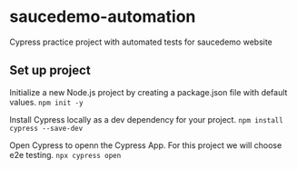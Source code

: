# saucedemo-automation
Cypress practice project with automated tests for saucedemo website

## Set up project
Initialize a new Node.js project by creating a package.json file with default values.
``npm init -y``

Install Cypress locally as a dev dependency for your project.
``npm install cypress --save-dev``

Open Cypress to openn the Cypress App. For this project we will choose e2e testing.
``npx cypress open``
